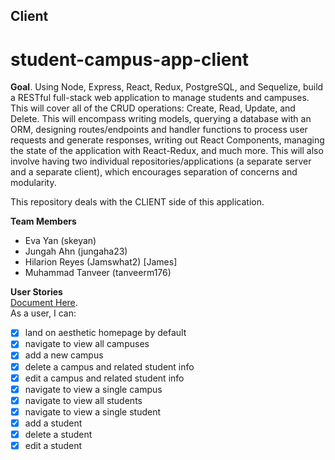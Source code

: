## Client 
# student-campus-app-client

**Goal**. 
Using Node, Express, React, Redux, PostgreSQL, and Sequelize, build a RESTful full-stack web application to manage students and campuses. This will cover all of the CRUD operations: Create, Read, Update, and Delete. This will encompass writing models, querying a database with an ORM, designing routes/endpoints and handler functions to process user requests and generate responses, writing out React Components, managing the state of the application with React-Redux, and much more. This will also involve having two individual repositories/applications (a separate server and a separate client), which encourages separation of concerns and modularity. 

This repository deals with the CLIENT side of this application.

**Team Members**  
- Eva Yan (skeyan)
- Jungah Ahn (jungaha23)
- Hilarion Reyes (Jamswhat2) [James]
- Muhammad Tanveer (tanveerm176)

**User Stories**   
[Document Here](https://docs.google.com/document/d/1ioCrS7uzKSkH8d-L04xMeHsq5GbkiAfwPNyLUoqrb04/edit#).        
As a user, I can:  
- [X] land on aesthetic homepage by default
- [X] navigate to view all campuses
- [X] add a new campus
- [X] delete a campus and related student info
- [X] edit a campus and related student info
- [X] navigate to view a single campus
- [X] navigate to view all students
- [X] navigate to view a single student
- [X] add a student
- [X] delete a student
- [X] edit a student
